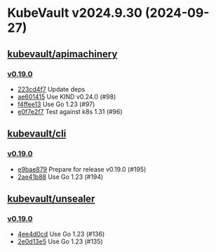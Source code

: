 # KubeVault v2024.9.30 (2024-09-27)


## [kubevault/apimachinery](https://github.com/kubevault/apimachinery)

### [v0.19.0](https://github.com/kubevault/apimachinery/releases/tag/v0.19.0)

- [223cd4f7](https://github.com/kubevault/apimachinery/commit/223cd4f7) Update deps
- [ae601415](https://github.com/kubevault/apimachinery/commit/ae601415) Use KIND v0.24.0 (#98)
- [f4ffee13](https://github.com/kubevault/apimachinery/commit/f4ffee13) Use Go 1.23 (#97)
- [e0f7e2f7](https://github.com/kubevault/apimachinery/commit/e0f7e2f7) Test against k8s 1.31 (#96)



## [kubevault/cli](https://github.com/kubevault/cli)

### [v0.19.0](https://github.com/kubevault/cli/releases/tag/v0.19.0)

- [e9bae879](https://github.com/kubevault/cli/commit/e9bae879) Prepare for release v0.19.0 (#195)
- [2ae41b88](https://github.com/kubevault/cli/commit/2ae41b88) Use Go 1.23 (#194)



## [kubevault/unsealer](https://github.com/kubevault/unsealer)

### [v0.19.0](https://github.com/kubevault/unsealer/releases/tag/v0.19.0)

- [4ee4d0cd](https://github.com/kubevault/unsealer/commit/4ee4d0cd) Use Go 1.23 (#136)
- [2e0d13e5](https://github.com/kubevault/unsealer/commit/2e0d13e5) Use Go 1.23 (#135)



